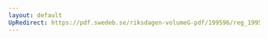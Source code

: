 ```yaml
---
layout: default
UpRedirect: https://pdf.swedeb.se/riksdagen-volumeG-pdf/199596/reg_199596_KrU/reg_199596_KrU_0004.pdf
---
```

